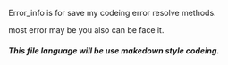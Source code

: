 Error_info is for save my codeing error resolve methods.

most error may be you also can be face it.

##### This file language will be use **makedown** style codeing.


